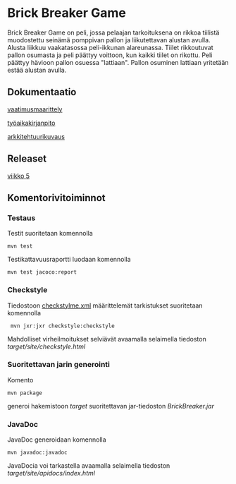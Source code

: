 # Brick Breaker Game

Brick Breaker Game on peli, jossa pelaajan tarkoituksena on rikkoa tiilistä muodostettu seinämä pomppivan pallon ja liikutettavan alustan avulla. Alusta liikkuu vaakatasossa peli-ikkunan alareunassa. Tiilet rikkoutuvat pallon osumasta ja peli päättyy voittoon, kun kaikki tiilet on rikottu. Peli päättyy hävioon pallon osuessa "lattiaan". Pallon osuminen lattiaan yritetään estää alustan avulla. 

## Dokumentaatio

[vaatimusmaarittely](https://github.com/danieladasilva/otm-harjoitustyo/blob/master/dokumentointi/vaatimusmaarittely.md)

[työaikakirjanpito](https://github.com/danieladasilva/otm-harjoitustyo/blob/master/dokumentointi/työaikakirjanpito.md)

[arkkitehtuurikuvaus](https://github.com/danieladasilva/otm-harjoitustyo/blob/master/dokumentointi/arkkitehtuuri.md)

## Releaset

[viikko 5](https://github.com/danieladasilva/otm-harjoitustyo/releases)

## Komentorivitoiminnot

### Testaus

Testit suoritetaan komennolla
```
mvn test
```
Testikattavuusraportti luodaan komennolla
```
mvn test jacoco:report
```
### Checkstyle

Tiedostoon [checkstylme.xml](https://github.com/danieladasilva/otm-harjoitustyo/blob/master/BrickBreakerGame/checkstyle.xml) määrittelemät tarkistukset suoritetaan komennolla

```
 mvn jxr:jxr checkstyle:checkstyle
```

Mahdolliset virheilmoitukset selviävät avaamalla selaimella tiedoston _target/site/checkstyle.html_

### Suoritettavan jarin generointi

Komento

```
mvn package
```

generoi hakemistoon _target_ suoritettavan jar-tiedoston _BrickBreaker.jar_

### JavaDoc

JavaDoc generoidaan komennolla

```
mvn javadoc:javadoc
```

JavaDocia voi tarkastella avaamalla selaimella tiedoston _target/site/apidocs/index.html_
